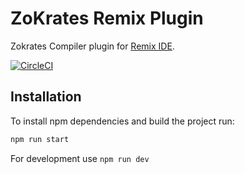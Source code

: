 # ZoKrates Remix Plugin

Zokrates Compiler plugin for [Remix IDE](https://remix.ethereum.org/).

[![CircleCI](https://circleci.com/gh/blockchain-it-hr/zokrates-remix-plugin/tree/master.svg?style=svg)](https://circleci.com/gh/blockchain-it-hr/zokrates-remix-plugin/tree/master)

## Installation

To install npm dependencies and build the project run:

```bash
npm run start
```

For development use `npm run dev`